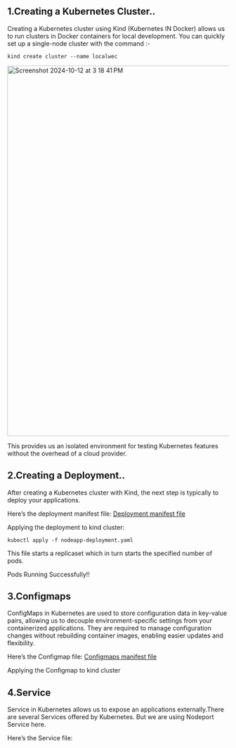 
## 1.Creating a Kubernetes Cluster..
Creating a Kubernetes cluster using Kind (Kubernetes IN Docker) allows us to run clusters in Docker containers for local development. You can quickly set up a single-node cluster with the command :-
```
kind create cluster --name localwec
```
<img width="842" alt="Screenshot 2024-10-12 at 3 18 41 PM" src="https://github.com/user-attachments/assets/c1c327c6-326f-4dde-b2b1-d14d4b024fc6">



 This provides us  an isolated environment for testing Kubernetes features without the overhead of a cloud provider.

 ## 2.Creating a Deployment..
After  creating a Kubernetes cluster with Kind, the next step is typically to deploy your applications. 

Here’s the deployment manifest file: [Deployment manifest file](https://github.com/Siddanth-S/wecgtest-new/blob/main/nodeapp-deployment.yml)

Applying the deployment to kind cluster:
```
kubectl apply -f nodeapp-deployment.yaml

```
This file starts a replicaset which in turn starts the specified number of pods.



Pods Running Successfully!!

## 3.Configmaps
ConfigMaps in Kubernetes are used to store configuration data in key-value pairs, allowing us to decouple environment-specific settings from your containerized applications. They are required to manage configuration changes without rebuilding container images, enabling easier updates and flexibility.

Here’s the Configmap file: [Configmaps manifest file](https://github.com/Siddanth-S/wecgtest-new/blob/main/nodeapp-configmap.yml)

Applying the Configmap to kind cluster

## 4.Service 
Service in Kubernetes allows us to expose an applications externally.There are several Services offered by Kubernetes. But we are using Nodeport Service here.

Here’s the Service file:



